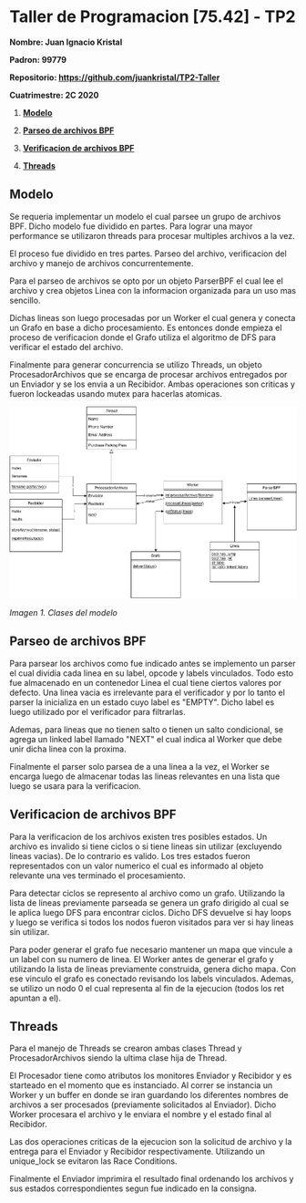 # Taller de Programacion [75.42] - TP2

**Nombre: Juan Ignacio Kristal**

**Padron: 99779**

**Repositorio: https://github.com/juankristal/TP2-Taller**

**Cuatrimestre: 2C 2020**

1. **[Modelo](#Modelo)**

2. **[Parseo de archivos BPF](#BPFP)**

3. **[Verificacion de archivos BPF](#BPFV)**

4. **[Threads](#Threads)**

## Modelo <a name="Modelo"></a>

Se requeria implementar un modelo el cual parsee un grupo de archivos BPF. Dicho modelo fue dividido en partes. Para lograr una mayor performance se utilizaron threads para procesar multiples archivos a la vez.

El proceso fue dividido en tres partes. Parseo del archivo, verificacion del archivo y manejo de archivos concurrentemente.

Para el parseo de archivos se opto por un objeto ParserBPF el cual lee el archivo y crea objetos Linea con la informacion organizada para un uso mas sencillo.

Dichas lineas son luego procesadas por un Worker el cual genera y conecta un Grafo en base a dicho procesamiento. Es entonces donde empieza el proceso de verificacion donde el Grafo utiliza el algoritmo de DFS para verificar el estado del archivo.

Finalmente para generar concurrencia se utilizo Threads, un objeto ProcesadorArchivos que se encarga de procesar archivos entregados por un Enviador y se los envia a un Recibidor. Ambas operaciones son criticas y fueron lockeadas usando mutex para hacerlas atomicas. 

![Imagen 1](img/clases.png?raw=true)

_Imagen 1. Clases del modelo_

## Parseo de archivos BPF <a name="BPFP"></a>

Para parsear los archivos como fue indicado antes se implemento un parser el cual dividia cada linea en su label, opcode y labels vinculados. Todo esto fue almacenado en un contenedor Linea el cual tiene ciertos valores por defecto. Una linea vacia es irrelevante para el verificador y por lo tanto el parser la inicializa en un estado cuyo label es "EMPTY". Dicho label es luego utilizado por el verificador para filtrarlas.

Ademas, para lineas que no tienen salto o tienen un salto condicional, se agrega un linked label llamado "NEXT" el cual indica al Worker que debe unir dicha linea con la proxima.

Finalmente el parser solo parsea de a una linea a la vez, el Worker se encarga luego de almacenar todas las lineas relevantes en una lista que luego se usara para la verificacion.

## Verificacion de archivos BPF <a name="BPFV"></a>

Para la verificacion de los archivos existen tres posibles estados. Un archivo es invalido si tiene ciclos o si tiene lineas sin utilizar (excluyendo lineas vacias). De lo contrario es valido. Los tres estados fueron representados con un valor numerico el cual es informado al objeto relevante una ves terminado el procesamiento.

Para detectar ciclos se represento al archivo como un grafo. Utilizando la lista de lineas previamente parseada se genera un grafo dirigido al cual se le aplica luego DFS para encontrar ciclos. Dicho DFS devuelve si hay loops y luego se verifica si todos los nodos fueron visitados para ver si hay lineas sin utilizar.

Para poder generar el grafo fue necesario mantener un mapa que vincule a un label con su numero de linea. El Worker antes de generar el grafo y utilizando la lista de lineas previamente construida, genera dicho mapa. Con ese vinculo el grafo es conectado revisando los labels vinculados. Ademas, se utilizo un nodo 0 el cual representa al fin de la ejecucion (todos los ret apuntan a el).


## Threads <a name="Threads"></a>

Para el manejo de Threads se crearon ambas clases Thread y ProcesadorArchivos siendo la ultima clase hija de Thread.

El Procesador tiene como atributos los monitores Enviador y Recibidor y es starteado en el momento que es instanciado. Al correr se instancia un Worker y un buffer en donde se iran guardando los diferentes nombres de archivos a ser procesados (previamente solicitados al Enviador). Dicho Worker procesara el archivo y le enviara el nombre y el estado final al Recibidor.

Las dos operaciones criticas de la ejecucion son la solicitud de archivo y la entrega para el Enviador y Recibidor respectivamente. Utilizando un unique_lock se evitaron las Race Conditions.

Finalmente el Enviador imprimira el resultado final ordenando los archivos y sus estados correspondientes segun fue indicado en la consigna.